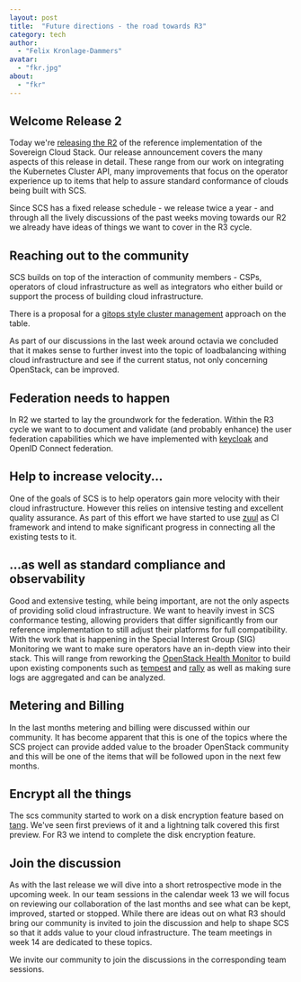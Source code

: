 ```yaml
---
layout: post
title:  "Future directions - the road towards R3"
category: tech
author:
  - "Felix Kronlage-Dammers"
avatar:
  - "fkr.jpg"
about:
  - "fkr"
---
```


## Welcome Release 2

Today we're [releasing the R2](https://github.com/SovereignCloudStack/release-notes/blob/main/Release2.md) of the reference implementation of the Sovereign
Cloud Stack. Our release announcement covers the many aspects of this release
in detail. These range from our work on integrating the Kubernetes Cluster API,
many improvements that focus on the operator experience up to items that help
to assure standard conformance of clouds being built with SCS.

Since SCS has a fixed release schedule - we release twice a year - and through
all the lively discussions of the past weeks moving towards our R2 we already
have ideas of things we want to cover in the R3 cycle. 

## Reaching out to the community

SCS builds on top of the interaction of community members - CSPs, operators
of cloud infrastructure as well as integrators who either build or support the
process of building cloud infrastructure. 

There is a proposal for a [gitops style cluster management](https://github.com/SovereignCloudStack/Docs/pull/47)
approach on the table.

As part of our discussions in the last week around octavia we concluded that it
makes sense to further invest into the topic of loadbalancing withing cloud
infrastructure and see if the current status, not only concerning OpenStack, can 
be improved.

## Federation needs to happen

In R2 we started to lay the groundwork for the federation. Within the R3 cycle
we want to to document and validate (and probably enhance) the user federation
capabilities which we have implemented with [keycloak](https://www.keycloak.org) and OpenID Connect federation.

## Help to increase velocity...

One of the goals of SCS is to help operators gain more velocity with their
cloud infrastructure. However this relies on intensive testing and excellent
quality assurance. As part of this effort we have started to use [zuul](https://zuul-ci.org) as CI
framework and intend to make significant progress in connecting all the
existing tests to it.

## ...as well as standard compliance and observability

Good and extensive testing, while being important, are not the only aspects
of providing solid cloud infrastructure. We want to heavily invest in SCS
conformance testing, allowing providers that differ significantly from our
reference implementation to still adjust their platforms for full
compatibility. With the work that is happening in the Special Interest
Group (SIG) Monitoring we want to make sure operators have an in-depth
view into their stack. This will range from reworking the [OpenStack
Health Monitor](https://github.com/SovereignCloudStack/openstack-health-monitor) to build upon existing components such as [tempest](https://opendev.org/openstack/tempest/) and
[rally](https://opendev.org/openstack/rally) as well as making sure logs are aggregated and can be analyzed.

## Metering and Billing

In the last months metering and billing were discussed within our community.
It has become apparent that this is one of the topics where the SCS project can
provide added value to the broader OpenStack community and this will be one of
the items that will be followed upon in the next few months.

## Encrypt all the things

The scs community started to work on a disk encryption feature based on [tang](https://github.com/latchset/tang). We've
seen first previews of it and a lightning talk covered this first preview. For R3
we intend to complete the disk encryption feature.

## Join the discussion

As with the last release we will dive into a short retrospective mode in the upcoming
week. In our team sessions in the calendar week 13 we will focus on reviewing our
collaboration of the last months and see what can be kept, improved, started or stopped. 
While there are ideas out on what R3 should bring our community is invited to join the
discussion and help to shape SCS so that it adds value to your cloud infrastructure.
The team meetings in week 14 are dedicated to these topics.

We invite our community to join the discussions in the corresponding team sessions.

